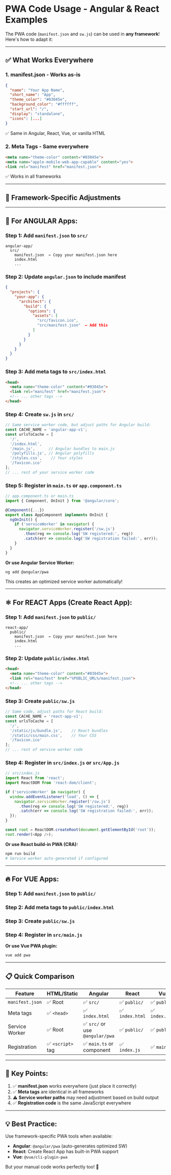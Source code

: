 # PWA Code Usage - Angular & React Examples

The PWA code (`manifest.json` and `sw.js`) can be used in **any framework**! Here's how to adapt it:

---

## ✅ What Works Everywhere

### 1. **manifest.json** - Works as-is
```json
{
  "name": "Your App Name",
  "short_name": "App",
  "theme_color": "#03045e",
  "background_color": "#ffffff",
  "start_url": "/",
  "display": "standalone",
  "icons": [...]
}
```
✅ Same in Angular, React, Vue, or vanilla HTML

### 2. **Meta Tags** - Same everywhere
```html
<meta name="theme-color" content="#03045e">
<meta name="apple-mobile-web-app-capable" content="yes">
<link rel="manifest" href="manifest.json">
```
✅ Works in all frameworks

---

## 🔧 Framework-Specific Adjustments

---

## 📱 For **ANGULAR** Apps:

### Step 1: Add `manifest.json` to `src/`
```
angular-app/
  src/
    manifest.json  ← Copy your manifest.json here
    index.html
    ...
```

### Step 2: Update `angular.json` to include manifest
```json
{
  "projects": {
    "your-app": {
      "architect": {
        "build": {
          "options": {
            "assets": [
              "src/favicon.ico",
              "src/manifest.json"  ← Add this
            ]
          }
        }
      }
    }
  }
}
```

### Step 3: Add meta tags to `src/index.html`
```html
<head>
  <meta name="theme-color" content="#03045e">
  <link rel="manifest" href="manifest.json">
  <!-- ... other tags -->
</head>
```

### Step 4: Create `sw.js` in `src/`
```javascript
// Same service worker code, but adjust paths for Angular build:
const CACHE_NAME = 'angular-app-v1';
const urlsToCache = [
  '/',
  '/index.html',
  '/main.js',      // Angular bundles to main.js
  '/polyfills.js', // Angular polyfills
  '/styles.css',    // Your styles
  '/favicon.ico'
];
// ... rest of your service worker code
```

### Step 5: Register in `main.ts` or `app.component.ts`
```typescript
// app.component.ts or main.ts
import { Component, OnInit } from '@angular/core';

@Component({...})
export class AppComponent implements OnInit {
  ngOnInit() {
    if ('serviceWorker' in navigator) {
      navigator.serviceWorker.register('/sw.js')
        .then(reg => console.log('SW registered:', reg))
        .catch(err => console.log('SW registration failed:', err));
    }
  }
}
```

**Or use Angular Service Worker:**
```bash
ng add @angular/pwa
```
This creates an optimized service worker automatically!

---

## ⚛️ For **REACT** Apps (Create React App):

### Step 1: Add `manifest.json` to `public/`
```
react-app/
  public/
    manifest.json  ← Copy your manifest.json here
    index.html
    ...
```

### Step 2: Update `public/index.html`
```html
<head>
  <meta name="theme-color" content="#03045e">
  <link rel="manifest" href="%PUBLIC_URL%/manifest.json">
  <!-- ... other tags -->
</head>
```

### Step 3: Create `public/sw.js`
```javascript
// Same code, adjust paths for React build:
const CACHE_NAME = 'react-app-v1';
const urlsToCache = [
  '/',
  '/static/js/bundle.js',    // React bundles
  '/static/css/main.css',    // Your CSS
  '/favicon.ico'
];
// ... rest of service worker code
```

### Step 4: Register in `src/index.js` or `src/App.js`
```javascript
// src/index.js
import React from 'react';
import ReactDOM from 'react-dom/client';

if ('serviceWorker' in navigator) {
  window.addEventListener('load', () => {
    navigator.serviceWorker.register('/sw.js')
      .then(reg => console.log('SW registered:', reg))
      .catch(err => console.log('SW registration failed:', err));
  });
}

const root = ReactDOM.createRoot(document.getElementById('root'));
root.render(<App />);
```

**Or use React build-in PWA (CRA):**
```bash
npm run build
# Service worker auto-generated if configured
```

---

## 🔥 For **VUE** Apps:

### Step 1: Add `manifest.json` to `public/`
### Step 2: Add meta tags to `public/index.html`
### Step 3: Create `public/sw.js`
### Step 4: Register in `src/main.js`

**Or use Vue PWA plugin:**
```bash
vue add pwa
```

---

## 📋 Quick Comparison

| Feature | HTML/Static | Angular | React | Vue |
|---------|-------------|---------|-------|-----|
| `manifest.json` | ✅ Root | ✅ `src/` | ✅ `public/` | ✅ `public/` |
| Meta tags | ✅ `<head>` | ✅ `index.html` | ✅ `index.html` | ✅ `index.html` |
| Service Worker | ✅ Root | ✅ `src/` or use `@angular/pwa` | ✅ `public/` | ✅ `public/` |
| Registration | ✅ `<script>` tag | ✅ `main.ts` or component | ✅ `index.js` | ✅ `main.js` |

---

## 🎯 Key Points:

1. ✅ **manifest.json** works everywhere (just place it correctly)
2. ✅ **Meta tags** are identical in all frameworks
3. ⚠️ **Service worker paths** may need adjustment based on build output
4. ✅ **Registration code** is the same JavaScript everywhere

---

## 💡 Best Practice:

Use framework-specific PWA tools when available:
- **Angular**: `@angular/pwa` (auto-generates optimized SW)
- **React**: Create React App has built-in PWA support
- **Vue**: `@vue/cli-plugin-pwa`

But your manual code works perfectly too! 🚀

